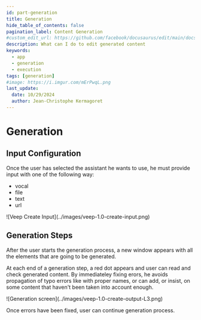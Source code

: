 ```yaml
---
id: part-generation
title: Generation
hide_table_of_contents: false
pagination_label: Content Generation
#custom_edit_url: https://github.com/facebook/docusaurus/edit/main/docs/api-doc-markdown.md
description: What can I do to edit generated content
keywords:
  - app
  - generation
  - execution
tags: [generation]
#image: https://i.imgur.com/mErPwqL.png
last_update:
  date: 10/29/2024
  author: Jean-Christophe Kermagoret
---
```


# Generation

## Input Configuration

Once the user has selected the assistant he wants to use, he must provide input with one of the following way:
* vocal
* file
* text
* url

<div class="zoom screenshot">
![Veep Create Input](../images/veep-1.0-create-input.png)
</div>

## Generation Steps

After the user starts the generation process, a new window appears with all the elements that are going to be generated.

At each end of a generation step, a red dot appears and user can read and check generated content. By immediateley fixing erors, he avoids propagation of typo errors like with proper names, or can add, or insist, on some content that haven't been taken into account enough.  

<div class="zoom screenshot">
![Generation screen](../images/veep-1.0-create-output-L3.png)
</div>

Once errors have been fixed, user can continue generation process.